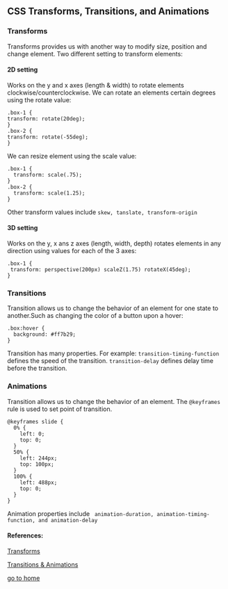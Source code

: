 ##  CSS Transforms, Transitions, and Animations

### Transforms

Transforms provides us with another way to modify size, position and change element.
Two different setting to transform elements:
  #### 2D setting 
  Works on the y and x axes (length & width) to rotate elements clockwise/counterclockwise.
  We can rotate an elements certain degrees using the rotate value:
  ```
  .box-1 {
  transform: rotate(20deg);
}
.box-2 {
  transform: rotate(-55deg);
}
```
We can resize element using the scale value:
```
.box-1 {
  transform: scale(.75);
}
.box-2 {
  transform: scale(1.25);
}
```
Other transform values include `skew, tanslate, transform-origin`

#### 3D setting
 Works on the y, x ans z axes (length, width, depth) rotates elements in any direction using values for each of the 3 axes:
 ```
 .box-1 {
  transform: perspective(200px) scaleZ(1.75) rotateX(45deg);
}
```

### Transitions
Transition allows us to change the behavior of an element for one state to another.Such as changing the color of a button upon a hover:
```
.box:hover {
  background: #ff7b29;
}
```
Transition has many properties. For example:
`transition-timing-function` defines the speed of the transition.
`transition-delay` defines delay time before the transition.

### Animations
Transition allows us to change the behavior of an element.
The `@keyframes` rule is used to set point of transition.
```
@keyframes slide {
  0% {
    left: 0;
    top: 0;
  }
  50% {
    left: 244px;
    top: 100px;
  }
  100% {
    left: 488px;
    top: 0;
  }
}
```
Animation properties include ` animation-duration, animation-timing-function, and animation-delay`

#### References:
[Transforms](https://learn.shayhowe.com/advanced-html-css/css-transforms/)

[Transitions & Animations](https://learn.shayhowe.com/advanced-html-css/transitions-animations/)

[go to home](README.md)
